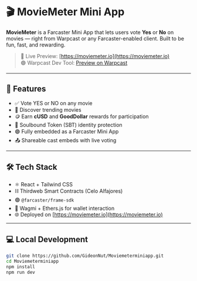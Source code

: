 # 🎬 MovieMeter Mini App

**MovieMeter** is a Farcaster Mini App that lets users vote **Yes** or **No** on movies — right from Warpcast or any Farcaster-enabled client. Built to be fun, fast, and rewarding.

> 🧪 Live Preview: [https://moviemeter.io](https://moviemeter.io)  
> 🟣 Warpcast Dev Tool: [Preview on Warpcast](https://warpcast.com/~/developers/mini-apps/debug)

---

## 🚀 Features

- ✅ Vote YES or NO on any movie
- 🎥 Discover trending movies
- 🪙 Earn **cUSD** and **GoodDollar** rewards for participation
- 🔐 Soulbound Token (SBT) identity protection
- 🟣 Fully embedded as a Farcaster Mini App
- 📤 Shareable cast embeds with live voting

---

## 🛠️ Tech Stack

- ⚛️ React + Tailwind CSS
- ⛓️ Thirdweb Smart Contracts (Celo Alfajores)
- 🟣 `@farcaster/frame-sdk`
- 🔑 Wagmi + Ethers.js for wallet interaction
- 🌐 Deployed on [https://moviemeter.io](https://moviemeter.io)

---

## 💻 Local Development

```bash
git clone https://github.com/GideonNut/Moviemeterminiapp.git
cd Moviemeterminiapp
npm install
npm run dev
